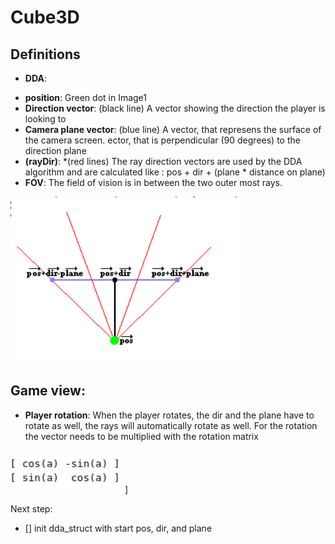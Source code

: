 # Cube3D

## Definitions

- **DDA**:
</p>


- **position**: Green dot in Image1
- **Direction vector**: (black line) A vector showing the direction the player is looking to
- **Camera plane vector**: (blue line) A vector, that represens the surface of the camera screen. ector, that is perpendicular (90 degrees) to the direction plane
- **(rayDir)**: *(red lines) The ray direction vectors are used by the DDA algorithm and are calculated like : pos + dir + (plane * distance on plane)
- **FOV**: The field of vision is in between the two outer most rays.

![Image1](assets/image/pos_dir_plane.png)


</p>


## Game view:

- **Player rotation**: When the player rotates, the dir and the plane have to rotate as well, the rays will automatically rotate as well. For the rotation the vector needs to be multiplied with the rotation matrix

![Rotation Matrix](assets/image/rotation_matrix.png)
]

Next step:

- [] init dda_struct with start pos, dir, and plane
